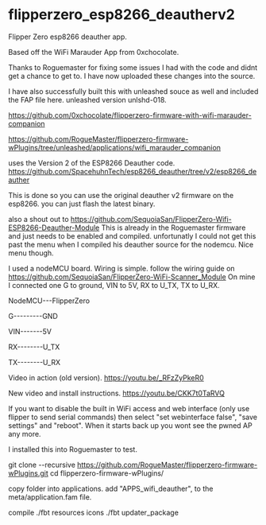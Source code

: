 # flipperzero_esp8266_deautherv2
Flipper Zero esp8266 deauther app.


Based off the WiFi Marauder App from 0xchocolate.

Thanks to Roguemaster for fixing some issues I had with the code and didnt get a chance to get to. I have now uploaded these changes into the source. 

I have also successfully built this with unleashed souce as well and included the FAP file here. unleashed version unlshd-018.

https://github.com/0xchocolate/flipperzero-firmware-with-wifi-marauder-companion

https://github.com/RogueMaster/flipperzero-firmware-wPlugins/tree/unleashed/applications/wifi_marauder_companion

uses the Version 2 of the ESP8266 Deauther code.
https://github.com/SpacehuhnTech/esp8266_deauther/tree/v2/esp8266_deauther

This is done so you can use the original deauther v2 firmware on the esp8266.
you can just flash the latest binary.

also a shout out to https://github.com/SequoiaSan/FlipperZero-Wifi-ESP8266-Deauther-Module
This is already in the Roguemaster firmware and just needs to be enabled and compiled. unfortunatly I could not get this past the menu when I compiled his deauther source for the nodemcu. Nice menu though.

I used a nodeMCU board. Wiring is simple. follow the wiring guide on https://github.com/SequoiaSan/FlipperZero-WiFi-Scanner_Module
On mine I connected one G to ground, VIN to 5V, RX to U_TX, TX to U_RX.

NodeMCU---FlipperZero

G---------GND

VIN-------5V

RX--------U_TX

TX--------U_RX



Video in action (old version).
https://youtu.be/_RFzZyPkeR0

New video and install instructions.
https://youtu.be/CKK7t0TaRVQ

If you want to disable the built in WiFi access and web interface (only use flipper to send serial commands) then select "set webinterface false", "save settings" and "reboot". When it starts back up you wont see the pwned AP any more.

I installed this into Roguemaster to test.

git clone --recursive https://github.com/RogueMaster/flipperzero-firmware-wPlugins.git
cd flipperzero-firmware-wPlugins/

copy folder into applications.
add "APPS_wifi_deauther", to the meta/application.fam file.

compile
./fbt resources icons
./fbt updater_package

